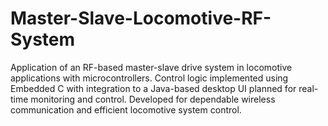 # Master-Slave-Locomotive-RF-System
Application of an RF-based master-slave drive system in locomotive applications with microcontrollers. Control logic implemented using Embedded C with integration to a Java-based desktop UI planned for real-time monitoring and control. Developed for dependable wireless communication and efficient locomotive system control.
